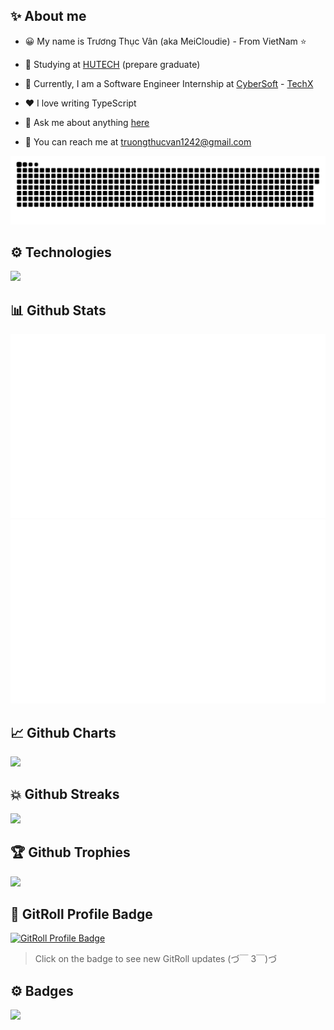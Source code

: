 ## ✨ About me

- 😀 My name is Trương Thục Vân (aka MeiCloudie) - From VietNam ⭐

- 📖 Studying at [HUTECH](https://www.hutech.edu.vn/) (prepare graduate)

- 👜 Currently, I am a Software Engineer Internship at [CyberSoft](https://cybersoft.edu.vn/) - [TechX](https://techx.edu.vn/)

- ❤️ I love writing TypeScript

- 💬 Ask me about anything [here](https://github.com/meicloudie/meicloudie/issues)

- 💌 You can reach me at [truongthucvan1242@gmail.com](mailto:truongthucvan1242@gmail.com)

<p align="center">
 <img width="1000" src="github-snake.svg" alt="snake"/>
</p>

## ⚙ Technologies

<p>
  <a href="https://skillicons.dev">
    <img src="https://skillicons.dev/icons?i=cs,js,ts,dart,postgres,mongodb,visualstudio,vscode,postman,github,dotnet,react,flutter,nodejs,nextjs,vercel,html,css,bootstrap,jquery&perline=10" />
  </a>
</p>

## 📊 Github Stats
![](https://raw.githubusercontent.com/MeiCloudie/github-stats/master/generated/overview.svg#gh-dark-mode-only)
![](https://raw.githubusercontent.com/MeiCloudie/github-stats/master/generated/languages.svg#gh-dark-mode-only)

## 📈 Github Charts
![](https://github-profile-summary-cards.vercel.app/api/cards/profile-details?username=MeiCloudie&theme=dracula&hide_border=true&width=1000)

## 💥 Github Streaks 
![](https://github-readme-streak-stats.herokuapp.com/?user=meicloudie&theme=dracula)

## 🏆 Github Trophies
![](https://github-profile-trophy.vercel.app/?username=meicloudie&theme=dracula&no-frame=true&column=4&margin-w=15)

## 🏅 GitRoll Profile Badge
<a href="https://gitroll.io/profile/u679xvndgXYdkEvwgQq93yhdXPgS2" target="_blank"><img src="https://gitroll.io/api/badges/profiles/v1/u679xvndgXYdkEvwgQq93yhdXPgS2" alt="GitRoll Profile Badge" width="45%" height=auto/></a>

> Click on the badge to see new GitRoll updates (づ￣ 3￣)づ

## ⚙️ Badges
![](https://komarev.com/ghpvc/?username=meicloudie&color=green)
